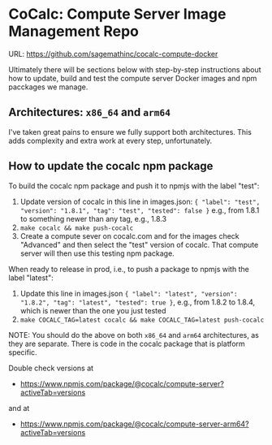 # CoCalc: Compute Server Image Management Repo

URL: https://github.com/sagemathinc/cocalc-compute-docker

Ultimately there will be sections below with step-by-step instructions
about how to update, build and test the compute server Docker images and npm pacckages we manage.

## Architectures: `x86_64` and `arm64`

I've taken great pains to ensure we fully support both architectures. This adds complexity and extra work at every step, unfortunately.

## How to update the cocalc npm package

To build the cocalc npm package and push it to npmjs with the label "test":

1. Update version of cocalc in this line in images.json: `{ "label": "test", "version": "1.8.1", "tag": "test", "tested": false }`
   e.g., from 1.8.1 to something newer than any tag, e.g., 1.8.3
2. `make cocalc && make push-cocalc`
3. Create a compute sever on cocalc.com and for the images check "Advanced" and then select the "test" version of cocalc. That compute server will then use this testing npm package.

When ready to release in prod, i.e., to push a package to npmjs with the label "latest":

1. Update this line in images.json `{ "label": "latest", "version": "1.8.2", "tag": "latest", "tested": true }`,
   e.g., from 1.8.2 to 1.8.4, which is newer than the one you just tested
2. `make COCALC_TAG=latest cocalc && make COCALC_TAG=latest push-cocalc`

NOTE: You should do the above on both `x86_64` and `arm64` architectures, as they are separate. There is code in the cocalc package that is platform specific.

Double check versions at

- https://www.npmjs.com/package/@cocalc/compute-server?activeTab=versions

and at

- https://www.npmjs.com/package/@cocalc/compute-server-arm64?activeTab=versions
